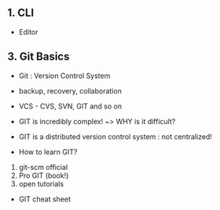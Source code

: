 ## 1. CLI

- Editor

## 3. Git Basics
- Git : Version Control System

- backup, recovery, collaboration

- VCS - CVS, SVN, GIT and so on

- GIT is incredibly complex!
~> WHY is it difficult?

- GIT is a distributed version control system
: not centralized!


- How to learn GIT?
1. git-scm official
2. Pro GIT (book!)
3. open tutorials

- GIT cheat sheet